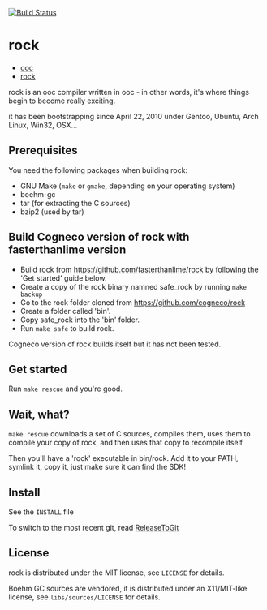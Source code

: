 [![Build Status](https://secure.travis-ci.org/fasterthanlime/rock.png?branch=master)](http://travis-ci.org/fasterthanlime/rock)

# rock

  * [ooc](http://ooc-lang.org/)
  * [rock](https://github.com/fasterthanlime/rock)

rock is an ooc compiler written in ooc - in other words, it's
where things begin to become really exciting.

it has been bootstrapping since April 22, 2010 under Gentoo, Ubuntu,
Arch Linux, Win32, OSX...

## Prerequisites

You need the following packages when building rock:

* GNU Make (`make` or `gmake`, depending on your operating system)
* boehm-gc
* tar (for extracting the C sources)
* bzip2 (used by tar)

## Build Cogneco version of rock with fasterthanlime version

* Build rock from https://github.com/fasterthanlime/rock by following the 'Get started' guide below.
* Create a copy of the rock binary namned safe_rock by running `make backup`
* Go to the rock folder cloned from https://github.com/cogneco/rock
* Create a folder called  'bin'.
* Copy safe_rock into the 'bin' folder.
* Run `make safe` to build rock.

Cogneco version of rock builds itself but it has not been tested.


## Get started

Run `make rescue` and you're good.

## Wait, what?

`make rescue` downloads a set of C sources, compiles them, uses them to compile your copy of rock,
and then uses that copy to recompile itself

Then you'll have a 'rock' executable in bin/rock. Add it to your PATH, symlink it, copy it, just
make sure it can find the SDK!

## Install

See the `INSTALL` file

To switch to the most recent git, read
[ReleaseToGit](https://github.com/fasterthanlime/rock/blob/master/docs/workflow/ReleaseToGit.md)

## License

rock is distributed under the MIT license, see `LICENSE` for details.

Boehm GC sources are vendored, it is distributed under an X11/MIT-like license,
see `libs/sources/LICENSE` for details.
